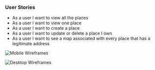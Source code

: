 ### User Stories ###

- As a user I want to view all the places
- As a user I want to view one place
- As a user I want to create a place
- As a user I want to update or delete a place I own
- As a user I want to see a map associated with every place that has a legitimate address

![Mobile Wireframes](https://imgur.com/xi6Ojq0)

![Desktop Wireframes](https://imgur.com/boVzS7Z)
